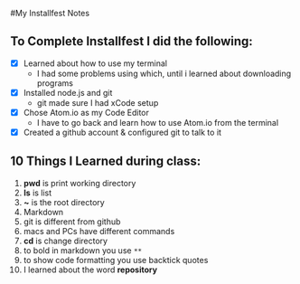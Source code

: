 #My Installfest Notes
## To Complete Installfest I did the following: 

- [x] Learned about how to use my terminal
  - I had some problems using which, until i learned about downloading programs
- [x] Installed node.js and git
  - git made sure I had xCode setup
- [x] Chose Atom.io as my Code Editor
  - I have to go back and learn how to use Atom.io from the terminal
- [x] Created a github account & configured git to talk to it

## 10 Things I Learned during class:

1. **pwd** is print working directory
2. **ls** is list
3. **~** is the root directory
4. Markdown
5. git is different from github
6. macs and PCs have different commands
7. **cd** is change directory
8. to bold in markdown you use `**`
9. to show code formatting you use backtick quotes
10. I learned about the word **repository**
